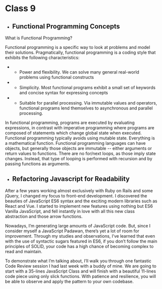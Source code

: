 # Class 9

* ##  Functional Programming Concepts
What is Functional Programming?

Functional programming is a specific way to look at problems and model their solutions. Pragmatically, functional programming is a coding style that exhibits the following characteristics:


* * Power and flexibility. We can solve many general real-world problems using functional constructs

* * Simplicity. Most functional programs exhibit a small set of keywords and concise syntax for expressing concepts

* * Suitable for parallel processing. Via immutable values and operators, functional programs lend themselves to asynchronous and parallel processing.

In functional programming, programs are executed by evaluating expressions, in contrast with imperative programming where programs are composed of statements which change global state when executed. Functional programming typically avoids using mutable state. Everything is a mathematical function. Functional programming languages can have objects, but generally those objects are immutable -- either arguments or return values to functions. There are no for/next loops, as those imply state changes. Instead, that type of looping is performed with recursion and by passing functions as arguments.


* ##  Refactoring Javascript for Readability

After a few years working almost exclusively with Ruby on Rails and some jQuery, I changed my focus to front-end development. I discovered the beauties of JavaScript ES6 syntax and the exciting modern libraries such as React and Vue. I started to implement new features using nothing but ES6 Vanilla JavaScript, and fell instantly in love with all this new class abstraction and those arrow functions.

Nowadays, I’m generating large amounts of JavaScript code. But, since I consider myself a JavaScript Padawan, there’s yet a lot of room for improvement. Through my studies and observations, I’ve learned that even with the use of syntactic sugars featured in ES6, if you don’t follow the main principles of SOLID, your code has a high chance of becoming complex to read and maintain.

To demonstrate what I’m talking about, I’ll walk you through one fantastic Code Review session I had last week with a buddy of mine. We are going to start with a 35-lines JavaScript Class and will finish with a beautiful 11-lines code piece using only slick functions. With patience and resilience, you will be able to observe and apply the pattern to your own codebase.